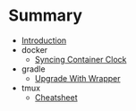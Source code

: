 # Summary

* [Introduction](README.md)
* docker
  * [Syncing Container Clock](/docker/syncing-container-clock.md)
* gradle
  * [Upgrade With Wrapper](/gradle/upgrade_with_wrapper.md)
* tmux
  * [Cheatsheet](tmux/cheatsheet.md)



